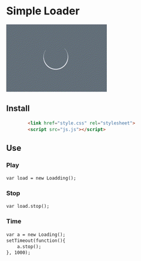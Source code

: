 # Simple Loader

![Loader demo](demo.gif)

## Install
```HTML
        <link href="style.css" rel="stylesheet">
        <script src="js.js"></script>
```


## Use

### Play

```JS
var load = new Loadding();

```

### Stop

```JS
var load.stop();

```

### Time

```JS
var a = new Loading();
setTimeout(function(){
    a.stop();
}, 1000);

```